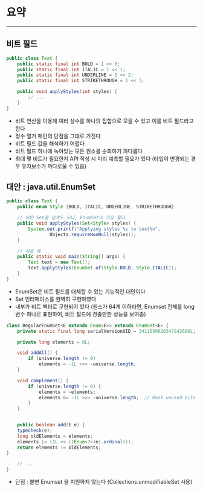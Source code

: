 # 요약
---

## 비트 필드 

```java
public class Text {
    public static final int BOLD = 1 << 0;
    public static final int ITALIC = 1 << 1;
    public static final int UNDERLINE = 1 << 2;
    public static final int STRIKETHROUGH = 1 << 3;

    public void applyStyles(int styles) {
        // ...
    }
}
```

- 비트 연산을 이용해 여러 상수를 하나의 집합으로 모을 수 있고 이를 비트 필드라고 한다 
- 정수 열거 패턴의 단점을 그대로 가진다
- 비트 필드 값을 해석하기 어렵다
- 비트 필드 하나에 녹아있는 모든 원소를 순회하기 까다롭다
- 최대 몇 비트가 필요한지 API 작성 시 미리 예측할 필요가 있다
(타입이 변경되는 경우 유지보수가 까다로울 수 있음)

## 대안 : java.util.EnumSet

```java
public class Text {
    public enum Style {BOLD, ITALIC, UNDERLINE, STRIKETHROUGH}

    // 어떤 Set을 넘겨도 되나, EnumSet이 가장 좋다.
    public void applyStyles(Set<Style> styles) {
        System.out.printf("Applying styles %s to text%n",
                Objects.requireNonNull(styles));
    }

    // 사용 예
    public static void main(String[] args) {
        Text text = new Text();
        text.applyStyles(EnumSet.of(Style.BOLD, Style.ITALIC));
    }
}
```

- EnumSet은 비트 필드를 대체할 수 있는 기능적인 대안이다
- Set 인터페이스를 완벽히 구현하였다 
- 내부가 비트 벡터로 구현되어 있다 (원소가 64개 이하라면, Enumset 전체를 long 변수 하나로 표현하여, 비트 필드에 견줄만한 성능을 보여줌)

```java
class RegularEnumSet<E extends Enum<E>> extends EnumSet<E> {
    private static final long serialVersionUID = 3411599620347842686L;

    private long elements = 0L;

    void addAll() {
        if (universe.length != 0)
            elements = -1L >>> -universe.length;
    }

    void complement() {
        if (universe.length != 0) {
            elements = ~elements;
            elements &= -1L >>> -universe.length;  // Mask unused bits
        }
    }


    public boolean add(E e) {
    typeCheck(e);
    long oldElements = elements;
    elements |= (1L << ((Enum<?>)e).ordinal());
    return elements != oldElements;
}

    // ...
}
```

- 단점 : 불변 Enumset 을 지원하지 않는다 (Collections.unmodifiableSet 사용)
